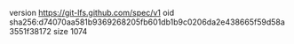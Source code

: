 version https://git-lfs.github.com/spec/v1
oid sha256:d74070aa581b9369268205fb601db1b9c0206da2e438665f59d58a3551f38172
size 1074
